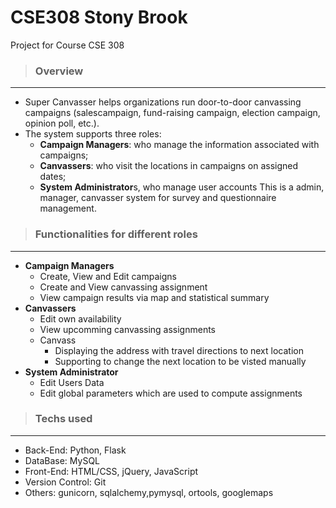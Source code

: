 # CSE308 Stony Brook
Project for Course CSE 308
> ### Overview
---
- Super Canvasser helps organizations run door-to-door canvassing campaigns (salescampaign, fund-raising campaign, election campaign, opinion poll, etc.).
- The system supports three roles: 
  - **Campaign Managers**: who manage the information associated with campaigns; 
  - **Canvassers**: who visit the locations in campaigns on assigned dates;
  - **System Administrator**s, who manage user accounts
This is a admin, manager, canvasser system for survey and questionnaire management.

> ### Functionalities for different roles
---
- **Campaign Managers**
  - Create, View and Edit campaigns
  - Create and View canvassing assignment
  - View campaign results via map and statistical summary
- **Canvassers**
  - Edit own availability
  - View upcomming canvassing assignments
  - Canvass
    - Displaying the address with travel directions to next location
    - Supporting to change the next location to be visted manually
- **System Administrator**
  - Edit Users Data
  - Edit global parameters which are used to compute assignments

> ### Techs used
---
- Back-End: Python, Flask
- DataBase: MySQL
- Front-End: HTML/CSS, jQuery, JavaScript
- Version Control: Git
- Others: gunicorn, sqlalchemy,pymysql, ortools, googlemaps
